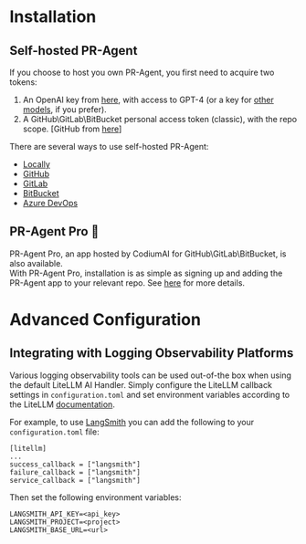 # Installation

## Self-hosted PR-Agent
If you choose to host you own PR-Agent, you first need to acquire two tokens:

1. An OpenAI key from [here](https://platform.openai.com/api-keys), with access to GPT-4 (or a key for [other models](../usage-guide/additional_configurations.md/#changing-a-model), if you prefer).
2. A GitHub\GitLab\BitBucket personal access token (classic), with the repo scope. [GitHub from [here](https://github.com/settings/tokens)]

There are several ways to use self-hosted PR-Agent:

- [Locally](./locally.md)
- [GitHub](./github.md)
- [GitLab](./gitlab.md)
- [BitBucket](./bitbucket.md)
- [Azure DevOps](./azure.md)

## PR-Agent Pro 💎
PR-Agent Pro, an app hosted by CodiumAI for GitHub\GitLab\BitBucket, is also available. 
<br>
With PR-Agent Pro, installation is as simple as signing up and adding the PR-Agent app to your relevant repo. 
See [here](./pr_agent_pro.md) for more details.

# Advanced Configuration

## Integrating with Logging Observability Platforms

Various logging observability tools can be used out-of-the box when using the default LiteLLM AI Handler. Simply configure the LiteLLM callback settings in `configuration.toml` and set environment variables according to the LiteLLM [documentation](https://docs.litellm.ai/docs/).

For example, to use [LangSmith](https://www.langchain.com/langsmith) you can add the following to your `configuration.toml` file:
```
[litellm]
...
success_callback = ["langsmith"]
failure_callback = ["langsmith"]
service_callback = ["langsmith"]
```

Then set the following environment variables:

```
LANGSMITH_API_KEY=<api_key>
LANGSMITH_PROJECT=<project>
LANGSMITH_BASE_URL=<url>
```